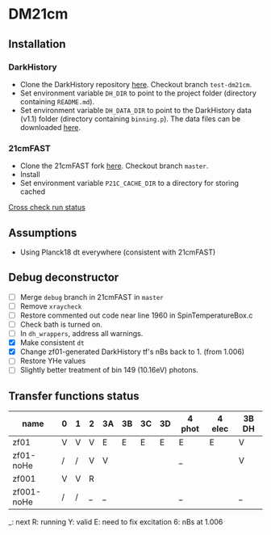 # DM21cm

## Installation

### DarkHistory
- Clone the DarkHistory repository [here](https://github.com/hongwanliu/DarkHistory/tree/test-dm21cm). Checkout branch `test-dm21cm`.
- Set environment variable `DH_DIR` to point to the project folder (directory containing `README.md`).
- Set environment variable `DH_DATA_DIR` to point to the DarkHistory data (v1.1) folder (directory containing `binning.p`). The data files can be downloaded [here](https://zenodo.org/records/6819310).

### 21cmFAST
- Clone the 21cmFAST fork [here](https://github.com/joshwfoster/21cmFAST). Checkout branch `master`.
- Install 
- Set environment variable `P21C_CACHE_DIR` to a directory for storing cached 

[Cross check run status](cross_check/xc_status.md)

## Assumptions
 - Using Planck18 dt everywhere (consistent with 21cmFAST)

## Debug deconstructor
 - [ ] Merge `debug` branch in 21cmFAST in `master`
 - [ ] Remove `xraycheck`
 - [ ] Restore commented out code near line 1960 in SpinTemperatureBox.c
 - [ ] Check bath is turned on.
 - [ ] In `dh_wrappers`, address all warnings.
 - [X] Make consistent `dt`
 - [X] Change zf01-generated DarkHistory tf's nBs back to 1. (from 1.006)
 - [ ] Restore YHe values
 - [ ] Slightly better treatment of bin 149 (10.16eV) photons.

## Transfer functions status
| name          | 0 | 1 | 2 | 3A | 3B | 3C | 3D | 4 phot | 4 elec | 3B DH |
|---------------|---|---|---|----|----|----|----|--------|--------|-------|
| zf01          | V | V | V | E  | E  | E  | E  |   E    |   E    |   V   |
| zf01-noHe     | / | / | V | V  |    |    |    |   _    |        |   V   |
| zf001         | V | V | R |    |    |    |    |        |        |       |
| zf001-noHe    | / | / | _ | _  |    |    |    |   _    |        |   _   |

_: next
R: running
Y: valid
E: need to fix excitation
6: nBs at 1.006